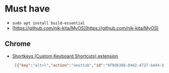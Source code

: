 

# Must have

* `sudo apt install build-essential`
* [https://github.com/nik-kita/MyOS](https://github.com/nik-kita/MyOS)
  
## Chrome
* [Shortkeys (Custom Keyboard Shortcuts) extension](https://chromewebstore.google.com/detail/shortkeys-custom-keyboard/logpjaacgmcbpdkdchjiaagddngobkck?hl=en-US&gl=US)
  ```json
   [{"key":"alt+l","action":"nexttab","id":"9f9d6386-04d2-4727-b444-be4b4fb33077","sites":"","sitesArray":[""]},{"key":"alt+h","action":"prevtab","id":"6b48a6db-ad56-4093-896e-0d5aedd02f3c","sites":"","sitesArray":[""]},{"key":"alt+j","action":"togglepin","id":"640eddff-5329-4064-b6c8-f5732338dccc","sites":"","sitesArray":[""]},{"key":"alt+k","action":"clonetab","id":"d0dc0779-3332-4301-bfdb-5903394afa81","sites":"","sitesArray":[""]},{"key":"alt+shift+l","action":"movetabright","id":"4c842293-12ad-4522-8347-20aeb9a0b4e1","sites":"","sitesArray":[""]},{"key":"alt+shift+h","action":"movetableft","id":"c135ad72-160d-4e3d-929c-aa35067c4df1","sites":"","sitesArray":[""]},{"key":"alt+shift+j","action":"movetabtonewwindow","id":"5276f25b-379d-4346-9715-b280464aa6fc","sites":"","sitesArray":[""]}]
  ```

